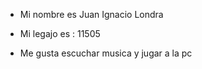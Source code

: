 - Mi nombre es Juan Ignacio Londra

- Mi legajo es : 11505

- Me gusta escuchar musica y jugar a la pc
